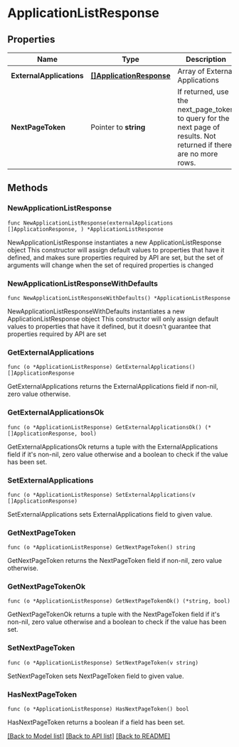 # ApplicationListResponse

## Properties

Name | Type | Description | Notes
------------ | ------------- | ------------- | -------------
**ExternalApplications** | [**[]ApplicationResponse**](ApplicationResponse.md) | Array of External Applications | 
**NextPageToken** | Pointer to **string** | If returned, use the next_page_token to query for the next page of results. Not returned if there are no more rows. | [optional] 

## Methods

### NewApplicationListResponse

`func NewApplicationListResponse(externalApplications []ApplicationResponse, ) *ApplicationListResponse`

NewApplicationListResponse instantiates a new ApplicationListResponse object
This constructor will assign default values to properties that have it defined,
and makes sure properties required by API are set, but the set of arguments
will change when the set of required properties is changed

### NewApplicationListResponseWithDefaults

`func NewApplicationListResponseWithDefaults() *ApplicationListResponse`

NewApplicationListResponseWithDefaults instantiates a new ApplicationListResponse object
This constructor will only assign default values to properties that have it defined,
but it doesn't guarantee that properties required by API are set

### GetExternalApplications

`func (o *ApplicationListResponse) GetExternalApplications() []ApplicationResponse`

GetExternalApplications returns the ExternalApplications field if non-nil, zero value otherwise.

### GetExternalApplicationsOk

`func (o *ApplicationListResponse) GetExternalApplicationsOk() (*[]ApplicationResponse, bool)`

GetExternalApplicationsOk returns a tuple with the ExternalApplications field if it's non-nil, zero value otherwise
and a boolean to check if the value has been set.

### SetExternalApplications

`func (o *ApplicationListResponse) SetExternalApplications(v []ApplicationResponse)`

SetExternalApplications sets ExternalApplications field to given value.


### GetNextPageToken

`func (o *ApplicationListResponse) GetNextPageToken() string`

GetNextPageToken returns the NextPageToken field if non-nil, zero value otherwise.

### GetNextPageTokenOk

`func (o *ApplicationListResponse) GetNextPageTokenOk() (*string, bool)`

GetNextPageTokenOk returns a tuple with the NextPageToken field if it's non-nil, zero value otherwise
and a boolean to check if the value has been set.

### SetNextPageToken

`func (o *ApplicationListResponse) SetNextPageToken(v string)`

SetNextPageToken sets NextPageToken field to given value.

### HasNextPageToken

`func (o *ApplicationListResponse) HasNextPageToken() bool`

HasNextPageToken returns a boolean if a field has been set.


[[Back to Model list]](../README.md#documentation-for-models) [[Back to API list]](../README.md#documentation-for-api-endpoints) [[Back to README]](../README.md)


